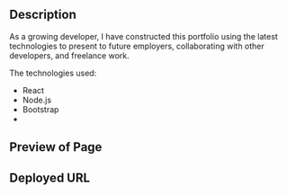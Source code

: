 ## Description
As a growing developer, I have constructed this portfolio using the latest
technologies to present to future employers, collaborating with other developers,
and freelance work. 

The technologies used:
  * React
  * Node.js
  * Bootstrap
  * 
## Preview of Page

## Deployed URL
